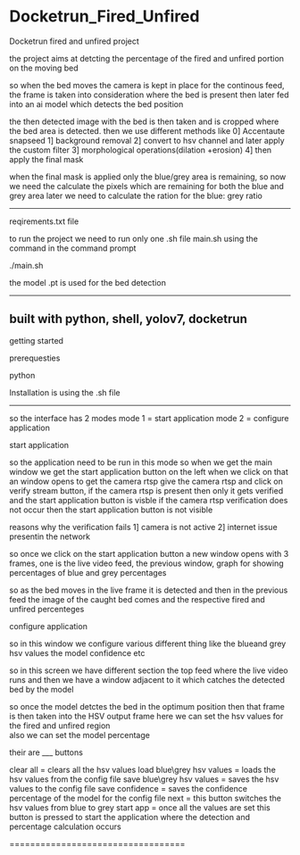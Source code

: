 # Docketrun_Fired_Unfired


Docketrun fired and unfired project 

the project aims at detcting the percentage of the fired and unfired portion on the moving bed 

so when the bed moves the camera is kept in place for the continous feed, the frame is taken into consideration where the bed is present then 
later fed into an ai model which detects the bed position 

the then detected image with the bed is then taken and is cropped where the bed area is detected. then we use different methods like 
0] Accentaute snapseed 
1] background removal 
2] convert to hsv channel and later apply the custom filter
3] morphological operations(dilation +erosion)
4] then apply the final mask 


when the final mask is applied only the blue/grey area  is remaining, so now we need the calculate the pixels which are remaining for both 
the blue and grey area later we need to calculate the ration for the blue: grey ratio


----------------------------------------------------------------------------------------------------

reqirements.txt file

to run the project we need to run only one .sh file main.sh 
using the command in the command prompt

./main.sh

the model .pt is used for the bed detection 


-------------------------------

built with 
python, shell, yolov7, docketrun 
-----------------------------

getting started 

prerequesties

python 


Installation is using the .sh file 



---------------------------------

so the interface has 2 modes 
mode 1 = start application 
mode 2 =  configure application 


start application 

so the application need to be run in this mode 
so when we get the main window we get the start application button on the left 
when we click on that 
an window opens to get the camera rtsp
give the camera rtsp and click on verify stream button, if the camera rtsp is present then only it gets verified and the start application button is visble 
if the camera rtsp verification does not occur then the start application button is not visible 

 reasons why the verification fails
 1] camera is not active 
 2] internet issue presentin the network 
 
 
so once we click on the start application button a new window opens with 3 frames, one is the live video feed, the previous window, graph for showing 
percentages of blue and grey percentages 

so as the bed moves  in the live frame it is detected and then in the previous feed the image of the caught bed comes and the respective fired and unfired percenteges






configure application 

so in this window we configure various different thing like the blueand grey hsv values the model confidence etc

so in this screen we have different section the top feed where the live video runs and then we have a window adjacent to it which catches the detected
bed by the model

so once the model detctes the bed in the optimum position then that frame is then taken into the HSV output frame here we can set the hsv values for the 
fired and unfired region   
also we can set the model percentage 

their are ___ buttons

clear all = clears all the hsv values 
load blue\grey hsv values = loads the hsv values from the config file
save blue\grey hsv values = saves the hsv values to the config file
save confidence = saves the confidence percentage of the model for the config file
next = this button switches the hsv values from blue to grey 
start app = once all the values are set this button is pressed to start the application where the detection and percentage calculation occurs 


==================================
